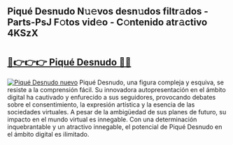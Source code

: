 ## Piqué Desnudo N𝚞𝚎vos desn𝚞dos filtr𝚊dos - Parts-PsJ F𝚘tos vid𝚎o - C𝚘ntenido atr𝚊ctivo 4KSzX

# <h2><a href="http://mbb4do8.tromn.icu/?c=Piqu%c3%a9+Desnudo">🔗👉👉👉 Piqué Desnudo 🔗🔗</a></h2>

[![Piqué Desnudo nuevo](https://i.imgur.com/pEAQMta.gif)](http://mbb4do8.tromn.icu/?c=Piqu%c3%a9+Desnudo)
Piqué Desnudo, una figura compleja y esquiva, se resiste a la comprensión fácil. Su innovadora autopresentación en el ámbito digital ha cautivado y enfurecido a sus seguidores, provocando debates sobre el consentimiento, la expresión artística y la esencia de las sociedades virtuales. A pesar de la ambigüedad de sus planes de futuro, su impacto en el mundo virtual es innegable. Con una determinación inquebrantable y un atractivo innegable, el potencial de Piqué Desnudo en el ámbito digital es ilimitado.
